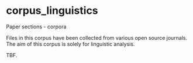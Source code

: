 # corpus_linguistics
Paper sections - corpora

Files in this corpus have been collected from various open source journals. The aim of this corpus is solely for linguistic analysis. 

TBF.
